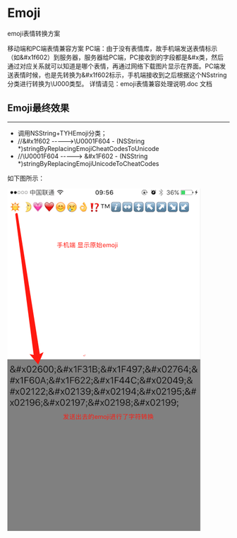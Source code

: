 # Emoji
emoji表情转换方案

 移动端和PC端表情兼容方案
    PC端：由于没有表情库，故手机端发送表情标示 （如&#x1f602）到服务器，服务器给PC端，PC接收到的字段都是&#x类，然后通过对应关系就可以知道是哪个表情，再通过网络下载图片显示在界面。PC端发送表情时候，也是先转换为&#x1f602标示，手机端接收到之后根据这个NSstring分类进行转换为\U000类型。
详情请见：emoji表情兼容处理说明.doc 文档
## Emoji最终效果
-------------------
* 调用NSString+TYHEmoji分类；
* //&#x1f602 ----->\U0001F604  - (NSString *)stringByReplacingEmojiCheatCodesToUnicode
* //\U0001F604 -----> &#x1F602 - (NSString *)stringByReplacingEmojiUnicodeToCheatCodes

如下图所示：

![](转换实例.PNG)
<!--![](转换实例.PNG)-->

